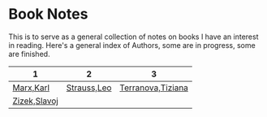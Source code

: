 # Book Notes

This is to serve as a general collection of notes on books I have an interest in reading.
Here's a general index of Authors, some are in progress, some are finished.

|1|2|3|
|-|-|-|
|[Marx,Karl](./Marx,Karl/Index.md)|[Strauss,Leo](./Strauss,Leo/History%20of%20Political%20Philosophy/Index.md)|[Terranova,Tiziana](./Terranova,Tiziana/Index.md)|
|[Zizek,Slavoj](./Zizek,Slavoj/Index.md)|||
